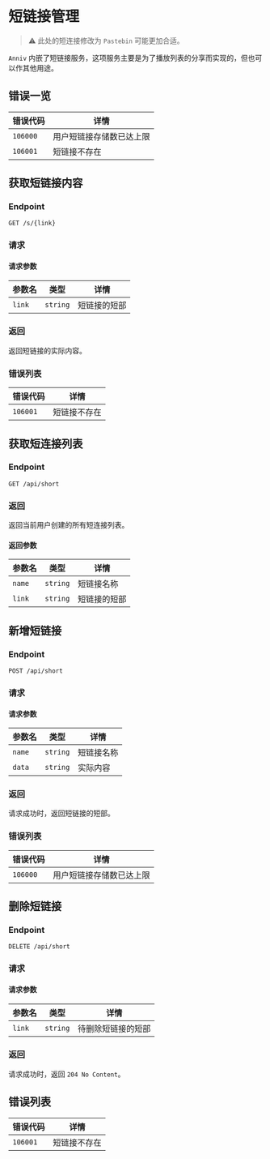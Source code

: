 # 短链接管理

> ⚠️ 此处的短连接修改为 `Pastebin` 可能更加合适。

`Anniv` 内嵌了短链接服务，这项服务主要是为了播放列表的分享而实现的，但也可以作其他用途。

## 错误一览

| 错误代码 | 详情                     |
| -------- | ------------------------ |
| `106000` | 用户短链接存储数已达上限 |
| `106001` | 短链接不存在             |

## 获取短链接内容

### Endpoint

`GET /s/{link}`

### 请求

#### 请求参数

| 参数名 | 类型     | 详情         |
| ------ | -------- | ------------ |
| `link` | `string` | 短链接的短部 |

### 返回

返回短链接的实际内容。

### 错误列表

| 错误代码 | 详情         |
| -------- | ------------ |
| `106001` | 短链接不存在 |

## 获取短连接列表

### Endpoint

`GET /api/short`

### 返回

返回当前用户创建的所有短连接列表。

#### 返回参数

| 参数名 | 类型     | 详情         |
| ------ | -------- | ------------ |
| `name` | `string` | 短链接名称   |
| `link` | `string` | 短链接的短部 |

## 新增短链接

### Endpoint

`POST /api/short`

### 请求

#### 请求参数

| 参数名 | 类型     | 详情       |
| ------ | -------- | ---------- |
| `name` | `string` | 短链接名称 |
| `data` | `string` | 实际内容   |

### 返回

请求成功时，返回短链接的短部。

### 错误列表

| 错误代码 | 详情                     |
| -------- | ------------------------ |
| `106000` | 用户短链接存储数已达上限 |

## 删除短链接

### Endpoint

`DELETE /api/short`

### 请求

#### 请求参数

| 参数名 | 类型     | 详情               |
| ------ | -------- | ------------------ |
| `link` | `string` | 待删除短链接的短部 |

### 返回

请求成功时，返回 `204 No Content`。

## 错误列表

| 错误代码 | 详情         |
| -------- | ------------ |
| `106001` | 短链接不存在 |
